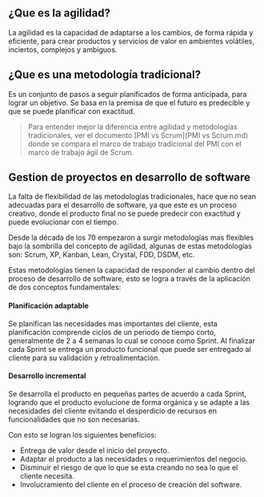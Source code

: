 ## ¿Que es la agilidad?

La agilidad es la capacidad de adaptarse a los cambios, de forma rápida y eficiente, para crear productos y servicios de valor en ambientes volátiles, inciertos, complejos y ambiguos.

## ¿Que es una metodología tradicional?

Es un conjunto de pasos a seguir planificados de forma anticipada, para lograr un objetivo. Se basa en la premisa de que el futuro es predecible y que se puede planificar con exactitud.

> Para entender mejor la diferencia entre agilidad y metodologías tradicionales, ver el documento [PMI vs Scrum](PMI vs Scrum.md) donde se compara el marco de trabajo tradicional del PMI con el marco de trabajo ágil de Scrum.

## Gestion de proyectos en desarrollo de software

La falta de flexibilidad de las metodologías tradicionales, hace que no sean adecuadas para el desarrollo de software, ya que este es un proceso creativo, donde el producto final no se puede predecir con exactitud y puede evolucionar con el tiempo.

Desde la década de los 70 empezaron a surgir metodologías mas flexibles bajo la sombrilla del concepto de agilidad, algunas de estas metodologías son: Scrum, XP, Kanban, Lean, Crystal, FDD, DSDM, etc.

Estas metodologías tienen la capacidad de responder al cambio dentro del proceso de desarrollo de software, esto se logra a través de la aplicación de dos conceptos fundamentales:

#### Planificación adaptable

Se planifican las necesidades mas importantes del cliente, esta planificación comprende ciclos de un periodo de tiempo corto, generalmente de 2 a 4 semanas lo cual se conoce como Sprint. Al finalizar cada Sprint se entrega un producto funcional que puede ser entregado al cliente para su validación y retroalimentación.

#### Desarrollo incremental

Se desarrolla el producto en pequeñas partes de acuerdo a cada Sprint, logrando que el producto evolucione de forma orgánica y se adapte a las necesidades del cliente evitando el desperdicio de recursos en funcionalidades que no son necesarias.

Con esto se logran los siguientes beneficios:

- Entrega de valor desde el inicio del proyecto.
- Adaptar el producto a las necesidades o requerimientos del negocio.
- Disminuir el riesgo de que lo que se esta creando no sea lo que el cliente necesita.
- Involucramiento del cliente en el proceso de creación del software.